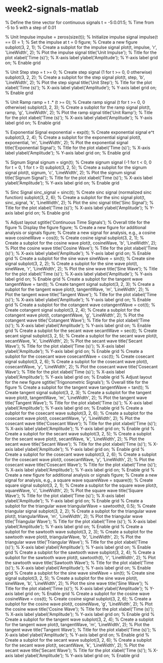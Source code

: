 # week2-signals-matlab
% Define the time vector for continuous signals
t = -5:0.01:5; % Time from -5 to 5 with a step of 0.01

% Unit Impulse
impulse = zeros(size(t)); % Initialize impulse signal
impulse(t == 0) = 1; % Set the impulse at t = 0
figure; % Create a new figure
subplot(3, 2, 1); % Create a subplot for the impulse signal
plot(t, impulse, 'r', 'LineWidth', 2); % Plot the impulse signal
title('Unit Impulse'); % Title for the plot
xlabel('Time (s)'); % X-axis label
ylabel('Amplitude'); % Y-axis label
grid on; % Enable grid

% Unit Step
step = t >= 0; % Create step signal (1 for t >= 0, 0 otherwise)
subplot(3, 2, 2); % Create a subplot for the step signal
plot(t, step, 'b', 'LineWidth', 2); % Plot the step signal
title('Unit Step'); % Title for the plot
xlabel('Time (s)'); % X-axis label
ylabel('Amplitude'); % Y-axis label
grid on; % Enable grid

% Unit Ramp
ramp = t .* (t >= 0); % Create ramp signal (t for t >= 0, 0 otherwise)
subplot(3, 2, 3); % Create a subplot for the ramp signal
plot(t, ramp, 'g', 'LineWidth', 2); % Plot the ramp signal
title('Unit Ramp'); % Title for the plot
xlabel('Time (s)'); % X-axis label
ylabel('Amplitude'); % Y-axis label
grid on; % Enable grid

% Exponential Signal
exponential = exp(t); % Create exponential signal e^t
subplot(3, 2, 4); % Create a subplot for the exponential signal
plot(t, exponential, 'm', 'LineWidth', 2); % Plot the exponential signal
title('Exponential Signal'); % Title for the plot
xlabel('Time (s)'); % X-axis label
ylabel('Amplitude'); % Y-axis label
grid on; % Enable grid

% Signum Signal
signum = sign(t); % Create signum signal (-1 for t < 0, 0 for t = 0, 1 for t > 0)
subplot(3, 2, 5); % Create a subplot for the signum signal
plot(t, signum, 'c', 'LineWidth', 2); % Plot the signum signal
title('Signum Signal'); % Title for the plot
xlabel('Time (s)'); % X-axis label
ylabel('Amplitude'); % Y-axis label
grid on; % Enable grid

% Sinc Signal
sinc_signal = sinc(t); % Create sinc signal (normalized sinc function)
subplot(3, 2, 6); % Create a subplot for the sinc signal
plot(t, sinc_signal, 'k', 'LineWidth', 2); % Plot the sinc signal
title('Sinc Signal'); % Title for the plot
xlabel('Time (s)'); % X-axis label
ylabel('Amplitude'); % Y-axis label
grid on; % Enable grid

% Adjust layout
sgtitle('Continuous Time Signals'); % Overall title for the figure
% Display the figure
figure;
% Create a new figure for additional analysis or signals
figure;
% Create a new signal for analysis, e.g., a cosine wave
cosineWave = cos(t); % Create cosine signal
subplot(3, 2, 1); % Create a subplot for the cosine wave
plot(t, cosineWave, 'b', 'LineWidth', 2); % Plot the cosine wave
title('Cosine Wave'); % Title for the plot
xlabel('Time (s)'); % X-axis label
ylabel('Amplitude'); % Y-axis label
grid on; % Enable grid
% Create a subplot for the sine wave
sineWave = sin(t); % Create sine signal
subplot(3, 2, 2); % Create a subplot for the sine wave
plot(t, sineWave, 'r', 'LineWidth', 2); % Plot the sine wave
title('Sine Wave'); % Title for the plot
xlabel('Time (s)'); % X-axis label
ylabel('Amplitude'); % Y-axis label
grid on; % Enable grid
% Create a subplot for the tangent wave
tangentWave = tan(t); % Create tangent signal
subplot(3, 2, 3); % Create a subplot for the tangent wave
plot(t, tangentWave, 'm', 'LineWidth', 2); % Plot the tangent wave
title('Tangent Wave'); % Title for the plot
xlabel('Time (s)'); % X-axis label
ylabel('Amplitude'); % Y-axis label
grid on; % Enable grid
% Create a subplot for the cotangent wave
cotangentWave = cot(t); % Create cotangent signal
subplot(3, 2, 4); % Create a subplot for the cotangent wave
plot(t, cotangentWave, 'g', 'LineWidth', 2); % Plot the cotangent wave
title('Cotangent Wave'); % Title for the plot
xlabel('Time (s)'); % X-axis label
ylabel('Amplitude'); % Y-axis label
grid on; % Enable grid
% Create a subplot for the secant wave
secantWave = sec(t); % Create secant signal
subplot(3, 2, 5); % Create a subplot for the secant wave
plot(t, secantWave, 'k', 'LineWidth', 2); % Plot the secant wave
title('Secant Wave'); % Title for the plot
xlabel('Time (s)'); % X-axis label
ylabel('Amplitude'); % Y-axis label
grid on; % Enable grid
% Create a subplot for the cosecant wave
cosecantWave = csc(t); % Create cosecant signal
subplot(3, 2, 6); % Create a subplot for the cosecant wave
plot(t, cosecantWave, 'y', 'LineWidth', 2); % Plot the cosecant wave
title('Cosecant Wave'); % Title for the plot
xlabel('Time (s)'); % X-axis label
ylabel('Amplitude'); % Y-axis label
grid on; % Enable grid
% Adjust layout for the new figure
sgtitle('Trigonometric Signals'); % Overall title for the figure
% Create a subplot for the tangent wave
tangentWave = tan(t); % Create tangent signal
subplot(3, 2, 3); % Create a subplot for the tangent wave
plot(t, tangentWave, 'm', 'LineWidth', 2); % Plot the tangent wave
title('Tangent Wave'); % Title for the plot
xlabel('Time (s)'); % X-axis label
ylabel('Amplitude'); % Y-axis label
grid on; % Enable grid
% Create a subplot for the cosecant wave
subplot(3, 2, 6); % Create a subplot for the cosecant wave
plot(t, cosecantWave, 'y', 'LineWidth', 2); % Plot the cosecant wave
title('Cosecant Wave'); % Title for the plot
xlabel('Time (s)'); % X-axis label
ylabel('Amplitude'); % Y-axis label
grid on; % Enable grid
% Create a subplot for the secant wave
subplot(3, 2, 5); % Create a subplot for the secant wave
plot(t, secantWave, 'k', 'LineWidth', 2); % Plot the secant wave
title('Secant Wave'); % Title for the plot
xlabel('Time (s)'); % X-axis label
ylabel('Amplitude'); % Y-axis label
grid on; % Enable grid
% Create a subplot for the cosecant wave
subplot(3, 2, 6); % Create a subplot for the cosecant wave
plot(t, cosecantWave, 'y', 'LineWidth', 2); % Plot the cosecant wave
title('Cosecant Wave'); % Title for the plot
xlabel('Time (s)'); % X-axis label
ylabel('Amplitude'); % Y-axis label
grid on; % Enable grid
% Create a new figure for additional analysis or signals
figure;
% Create a new signal for analysis, e.g., a square wave
squareWave = square(t); % Create square signal
subplot(3, 2, 1); % Create a subplot for the square wave
plot(t, squareWave, 'c', 'LineWidth', 2); % Plot the square wave
title('Square Wave'); % Title for the plot
xlabel('Time (s)'); % X-axis label
ylabel('Amplitude'); % Y-axis label
grid on; % Enable grid
% Create a subplot for the triangular wave
triangularWave = sawtooth(t, 0.5); % Create triangular signal
subplot(3, 2, 2); % Create a subplot for the triangular wave
plot(t, triangularWave, 'm', 'LineWidth', 2); % Plot the triangular wave
title('Triangular Wave'); % Title for the plot
xlabel('Time (s)'); % X-axis label
ylabel('Amplitude'); % Y-axis label
grid on; % Enable grid
% Create a subplot for the sawtooth wave
subplot(3, 2, 3); % Create a subplot for the sawtooth wave
plot(t, triangularWave, 'b', 'LineWidth', 2); % Plot the triangular wave
title('Triangular Wave'); % Title for the plot
xlabel('Time (s)'); % X-axis label
ylabel('Amplitude'); % Y-axis label
grid on; % Enable grid
% Create a subplot for the sawtooth wave
subplot(3, 2, 4); % Create a subplot for the sawtooth wave
plot(t, sawtooth(t), 'r', 'LineWidth', 2); % Plot the sawtooth wave
title('Sawtooth Wave'); % Title for the plot
xlabel('Time (s)'); % X-axis label
ylabel('Amplitude'); % Y-axis label
grid on; % Enable grid
% Create a subplot for the sine wave
sineWave = sin(t); % Create sine signal
subplot(3, 2, 5); % Create a subplot for the sine wave
plot(t, sineWave, 'b', 'LineWidth', 2); % Plot the sine wave
title('Sine Wave'); % Title for the plot
xlabel('Time (s)'); % X-axis label
ylabel('Amplitude'); % Y-axis label
grid on; % Enable grid
% Create a subplot for the cosine wave
cosineWave = cos(t); % Create cosine signal
subplot(3, 2, 6); % Create a subplot for the cosine wave
plot(t, cosineWave, 'g', 'LineWidth', 2); % Plot the cosine wave
title('Cosine Wave'); % Title for the plot
xlabel('Time (s)'); % X-axis label
ylabel('Amplitude'); % Y-axis label
grid on; % Enable grid
% Create a subplot for the tangent wave
subplot(3, 2, 4); % Create a subplot for the tangent wave
plot(t, tangentWave, 'm', 'LineWidth', 2); % Plot the tangent wave
title('Tangent Wave'); % Title for the plot
xlabel('Time (s)'); % X-axis label
ylabel('Amplitude'); % Y-axis label
grid on; % Enable grid
% Create a subplot for the secant wave
subplot(3, 2, 6); % Create a subplot for the secant wave
plot(t, secantWave, 'k', 'LineWidth', 2); % Plot the secant wave
title('Secant Wave'); % Title for the plot
xlabel('Time (s)'); % X-axis label
ylabel('Amplitude'); % Y-axis label
grid on; % Enable grid
